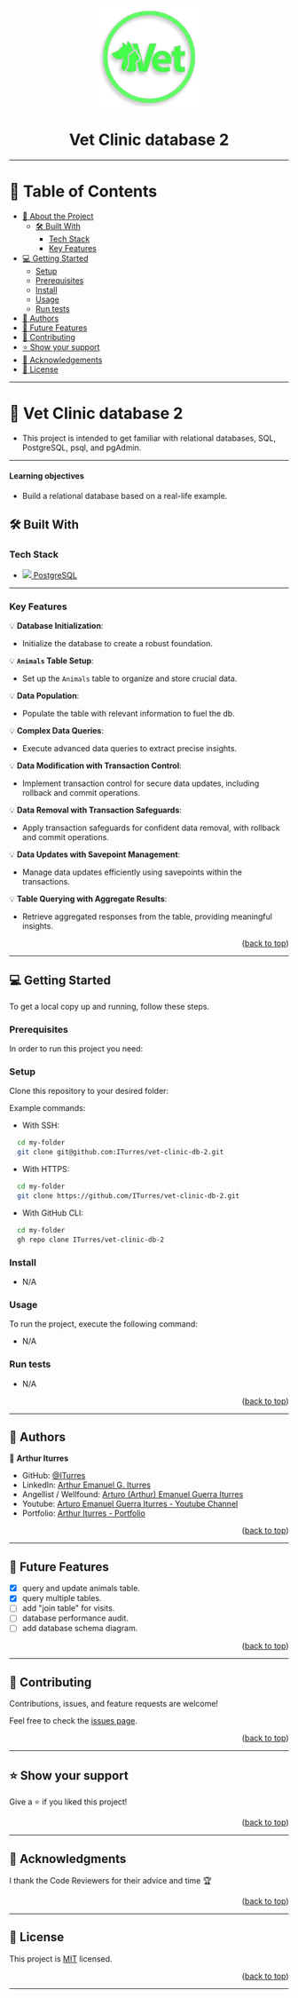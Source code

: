 <a name="readme-top"></a>

<div align="center">
    <img src="src/media/vet-clinic-logo.png" alt="vet clinic logo" width="180"  height="auto" />
    <h1><b>Vet Clinic database 2</b></h1>
</div>

---

<!-- TABLE OF CONTENTS -->

# 📗 Table of Contents

- [📖 About the Project](#about-project)
  - [🛠 Built With](#built-with)
    - [Tech Stack](#tech-stack)
    - [Key Features](#key-features)
- [💻 Getting Started](#getting-started)
  - [Setup](#setup)
  - [Prerequisites](#prerequisites)
  - [Install](#install)
  - [Usage](#usage)
  - [Run tests](#run-tests)
- [👥 Authors](#authors)
- [🔭 Future Features](#future-features)
- [🤝 Contributing](#contributing)
- [⭐️ Show your support](#support)
- [🙏 Acknowledgements](#acknowledgements)
- [📝 License](#license)

---

<!-- PROJECT DESCRIPTION -->

# 📖 Vet Clinic database 2 <a name="about-project"></a>

- This project is intended to get familiar with relational databases, SQL, PostgreSQL, psql, and pgAdmin.

---

#### Learning objectives

- Build a relational database based on a real-life example.

## 🛠 Built With <a name="built-with"></a>

### Tech Stack <a name="tech-stack"></a>

  <ul>
    <li>
      <a href="https://www.postgresql.org/">
        <img src="https://skillicons.dev/icons?i=postgresql"/>
        PostgreSQL
      </a>
    </li>
  </ul>

---

<!-- Features -->

### Key Features <a name="key-features"></a>

:bulb: **Database Initialization**:

- Initialize the database to create a robust foundation.

:bulb: **`Animals` Table Setup**:

- Set up the `Animals` table to organize and store crucial data.

:bulb: **Data Population**:

- Populate the table with relevant information to fuel the db.

:bulb: **Complex Data Queries**:

- Execute advanced data queries to extract precise insights.

:bulb: **Data Modification with Transaction Control**:

- Implement transaction control for secure data updates, including rollback and commit operations.

:bulb: **Data Removal with Transaction Safeguards**:

- Apply transaction safeguards for confident data removal, with rollback and commit operations.

:bulb: **Data Updates with Savepoint Management**:

- Manage data updates efficiently using savepoints within the transactions.

:bulb: **Table Querying with Aggregate Results**:

- Retrieve aggregated responses from the table, providing meaningful insights.

<p align="right">(<a href="#readme-top">back to top</a>)</p>

---

<!-- GETTING STARTED -->

## 💻 Getting Started <a name="getting-started"></a>

To get a local copy up and running, follow these steps.

### Prerequisites

In order to run this project you need:

### Setup

Clone this repository to your desired folder:

Example commands:

- With SSH:

```bash
  cd my-folder
  git clone git@github.com:ITurres/vet-clinic-db-2.git
```

- With HTTPS:

```bash
  cd my-folder
  git clone https://github.com/ITurres/vet-clinic-db-2.git
```

- With GitHub CLI:

```bash
  cd my-folder
  gh repo clone ITurres/vet-clinic-db-2
```

### Install

- N/A

### Usage

To run the project, execute the following command:

- N/A

### Run tests

- N/A

<p align="right">(<a href="#readme-top">back to top</a>)</p>

---

<!-- AUTHORS -->

## 👥 Authors <a name="authors"></a>

👤 **Arthur Iturres**

- GitHub: [@ITurres](https://github.com/ITurres)
- LinkedIn: [Arthur Emanuel G. Iturres](https://www.linkedin.com/in/arturoemanuelguerraiturres/)
- Angellist / Wellfound: [Arturo (Arthur) Emanuel Guerra Iturres](https://wellfound.com/u/arturo-arthur-emanuel-guerra-iturres)
- Youtube: [Arturo Emanuel Guerra Iturres - Youtube Channel](https://www.youtube.com/channel/UC6GFUFHOtBS9mOuI8EJ6q4g)
- Portfolio: [Arthur Iturres - Portfolio](https://iturres.github.io/iturres-reactive-portfolio/)

<p align="right">(<a href="#readme-top">back to top</a>)</p>

---

<!-- FUTURE FEATURES -->

## 🔭 Future Features <a name="future-features"></a>

- [x] query and update animals table.
- [x] query multiple tables.
- [ ] add "join table" for visits.
- [ ] database performance audit.
- [ ] add database schema diagram.

<p align="right">(<a href="#readme-top">back to top</a>)</p>

---

<!-- CONTRIBUTING -->

## 🤝 Contributing <a name="contributing"></a>

Contributions, issues, and feature requests are welcome!

Feel free to check the [issues page](https://github.com/ITurres/vet-clinic-db-2/issues).

<p align="right">(<a href="#readme-top">back to top</a>)</p>

---

<!-- SUPPORT -->

## ⭐️ Show your support <a name="support"></a>

Give a ⭐ if you liked this project!

<p align="right">(<a href="#readme-top">back to top</a>)</p>

---

<!-- ACKNOWLEDGEMENTS -->

## 🙏 Acknowledgments <a name="acknowledgements"></a>

I thank the Code Reviewers for their advice and time 🏆

<p align="right">(<a href="#readme-top">back to top</a>)</p>

---

<!-- LICENSE -->

## 📝 License <a name="license"></a>

This project is [MIT](./LICENSE) licensed.

<p align="right">(<a href="#readme-top">back to top</a>)</p>

---
